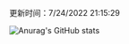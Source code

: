 
  更新时间：7/24/2022 21:15:29
	
  ![Anurag's GitHub stats](https://github-readme-stats.vercel.app/api?username=chendj89&theme=gruvbox&show_icons=true)